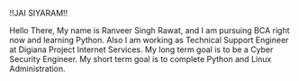 !!JAI SIYARAM!!

Hello There,
My name is Ranveer Singh Rawat, and I am pursuing BCA right now and learning Python.
Also I am working as Technical Support Engineer at Digiana Project Internet Services.
My long term goal is to be a Cyber Security Engineer.
My short term goal is to complete Python and Linux Administration.
